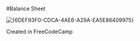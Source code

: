 #Balance Sheet

![{6DEF93F0-CDCA-4AE6-A29A-EA5E86409975}](https://github.com/user-attachments/assets/bb8a7424-203a-491e-a04d-92a9be0eb05c)

Created in FreeCodeCamp
